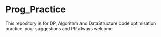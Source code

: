 # Prog_Practice
This repository is for DP, Algorithm and DataStructure code optimisation practice. your suggestions and PR always welcome
